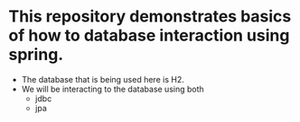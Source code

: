 # This repository demonstrates basics of how to database interaction using spring.
- The database that is being used here is H2.
- We will be interacting to the database using both 
	- jdbc
	- jpa